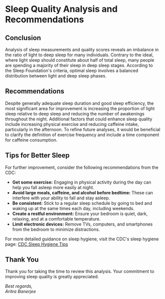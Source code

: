 # Sleep Quality Analysis and Recommendations

## Conclusion

Analysis of sleep measurements and quality scores reveals an imbalance in the ratio of light to deep sleep for many individuals. Contrary to the ideal, where light sleep should constitute about half of total sleep, many people are spending a majority of their sleep in deep sleep stages. According to the Sleep Foundation's criteria, optimal sleep involves a balanced distribution between light and deep sleep phases.

## Recommendations

Despite generally adequate sleep duration and good sleep efficiency, the most significant area for improvement is increasing the proportion of light sleep relative to deep sleep and reducing the number of awakenings throughout the night. Additional factors that could enhance sleep quality include increasing physical exercise and reducing caffeine intake, particularly in the afternoon. To refine future analyses, it would be beneficial to clarify the definition of exercise frequency and include a time component for caffeine consumption.

## Tips for Better Sleep

For further improvement, consider the following recommendations from the CDC:

- **Get some exercise:** Engaging in physical activity during the day can help you fall asleep more easily at night.
- **Avoid large meals, caffeine, and alcohol before bedtime:** These can interfere with your ability to fall and stay asleep.
- **Be consistent:** Stick to a regular sleep schedule by going to bed and waking up at the same times each day, including weekends.
- **Create a restful environment:** Ensure your bedroom is quiet, dark, relaxing, and at a comfortable temperature.
- **Limit electronic devices:** Remove TVs, computers, and smartphones from the bedroom to minimize distractions.

For more detailed guidance on sleep hygiene, visit the CDC's sleep hygiene page: [CDC Sleep Hygiene Tips](https://www.cdc.gov/sleep/about_sleep/sleep_hygiene.html)

## Thank You

Thank you for taking the time to review this analysis. Your commitment to improving sleep quality is greatly appreciated.

*Best regards,  
Aritra Banerjee*
